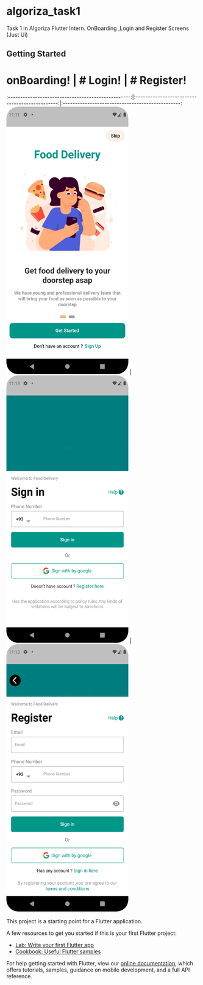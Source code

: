 # algoriza_task1

Task 1 in Algoriza Flutter Intern.
OnBoarding ,Login and Register Screens (Just Ui) 

## Getting Started
# onBoarding!                                       | # Login!                                       | # Register!
:--------------------------------------------------:|:----------------------------------------------:|:------------------------------------------------:
<img src="onBoarding.png" width="320" height="700"> | <img src="Login.png" width="320" height="700"> | <img src="Register.png" width="320" height="700">



This project is a starting point for a Flutter application.

A few resources to get you started if this is your first Flutter project:

- [Lab: Write your first Flutter app](https://flutter.dev/docs/get-started/codelab)
- [Cookbook: Useful Flutter samples](https://flutter.dev/docs/cookbook)

For help getting started with Flutter, view our
[online documentation](https://flutter.dev/docs), which offers tutorials,
samples, guidance on mobile development, and a full API reference.

